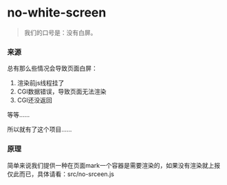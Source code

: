 # no-white-screen

> 我们的口号是：没有白屏。

### 来源

总有那么些情况会导致页面白屏：

1. 渲染前js线程挂了
2. CGI数据错误，导致页面无法渲染
3. CGI还没返回

等等……

所以就有了这个项目……

### 原理

简单来说我们提供一种在页面mark一个容器是需要渲染的，如果没有渲染就上报仅此而已，具体请看：src/no-srceen.js